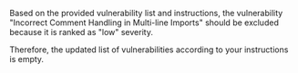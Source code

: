 Based on the provided vulnerability list and instructions, the vulnerability "Incorrect Comment Handling in Multi-line Imports" should be excluded because it is ranked as "low" severity.

Therefore, the updated list of vulnerabilities according to your instructions is empty.

```markdown